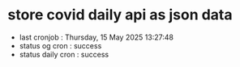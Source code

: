 # store covid daily api as json data

- last cronjob : Thursday, 15 May 2025 13:27:48
- status og cron : success
- status daily cron : success
      
      